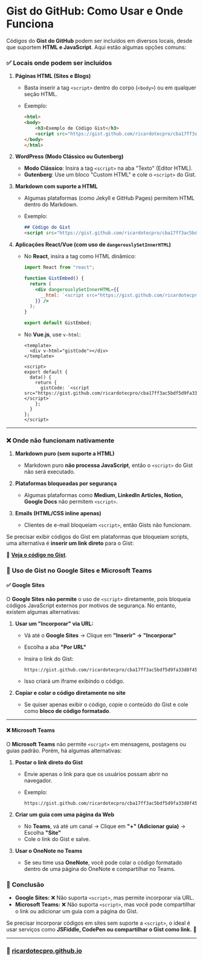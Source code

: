 # Gist do GitHub: Como Usar e Onde Funciona

Códigos do **Gist do GitHub** podem ser incluídos em diversos locais, desde que suportem **HTML e JavaScript**. Aqui estão algumas opções comuns:

### ✅ **Locais onde podem ser incluídos**

1. **Páginas HTML (Sites e Blogs)**
    
    - Basta inserir a tag `<script>` dentro do corpo (`<body>`) ou em qualquer seção HTML.
    - Exemplo:
        
        ```html
        <html>
        <body>
            <h3>Exemplo de Código Gist</h3>
            <script src="https://gist.github.com/ricardotecpro/cba17ff3ac5bdf5d9fa33d8f45d121b4.js"></script>
        </body>
        </html>
        ```
        
2. **WordPress (Modo Clássico ou Gutenberg)**
    
    - **Modo Clássico**: Insira a tag `<script>` na aba "Texto" (Editor HTML).
    - **Gutenberg**: Use um bloco "Custom HTML" e cole o `<script>` do Gist.
3. **Markdown com suporte a HTML**
    
    - Algumas plataformas (como Jekyll e GitHub Pages) permitem HTML dentro do Markdown.
    - Exemplo:
        
        ```markdown
        ## Código do Gist
        <script src="https://gist.github.com/ricardotecpro/cba17ff3ac5bdf5d9fa33d8f45d121b4.js"></script>
        ```
        
4. **Aplicações React/Vue (com uso de `dangerouslySetInnerHTML`)**
    
    - No **React**, insira a tag como HTML dinâmico:
        
        ```jsx
        import React from "react";
        
        function GistEmbed() {
          return (
            <div dangerouslySetInnerHTML={{
              __html: `<script src="https://gist.github.com/ricardotecpro/cba17ff3ac5bdf5d9fa33d8f45d121b4.js"></script>`
            }} />
          );
        }
        
        export default GistEmbed;
        ```
        
    - No **Vue.js**, use `v-html`:
        
        ```vue
        <template>
          <div v-html="gistCode"></div>
        </template>
        
        <script>
        export default {
          data() {
            return {
              gistCode: `<script src="https://gist.github.com/ricardotecpro/cba17ff3ac5bdf5d9fa33d8f45d121b4.js"></script>`
            };
          }
        };
        </script>
        ```
        

---

### ❌ **Onde não funcionam nativamente**

1. **Markdown puro (sem suporte a HTML)**
    
    - Markdown puro **não processa JavaScript**, então o `<script>` do Gist não será executado.
2. **Plataformas bloqueadas por segurança**
    
    - Algumas plataformas como **Medium, LinkedIn Articles, Notion, Google Docs** não permitem `<script>`.
3. **Emails (HTML/CSS inline apenas)**
    
    - Clientes de e-mail bloqueiam `<script>`, então Gists não funcionam.

Se precisar exibir códigos do Gist em plataformas que bloqueiam scripts, uma alternativa é **inserir um link direto** para o Gist:

🔗 **[Veja o código no Gist](https://gist.github.com/ricardotecpro/cba17ff3ac5bdf5d9fa33d8f45d121b4)**.




### 📌 **Uso de Gist no Google Sites e Microsoft Teams**

#### ✅ **Google Sites**

O **Google Sites** **não permite** o uso de `<script>` diretamente, pois bloqueia códigos JavaScript externos por motivos de segurança. No entanto, existem algumas alternativas:

1. **Usar um "Incorporar" via URL:**
    
    - Vá até o **Google Sites** → Clique em **"Inserir" → "Incorporar"**
    - Escolha a aba **"Por URL"**
    - Insira o link do Gist:
        
        ```
        https://gist.github.com/ricardotecpro/cba17ff3ac5bdf5d9fa33d8f45d121b4
        ```
        
    - Isso criará um iframe exibindo o código.
2. **Copiar e colar o código diretamente no site**
    
    - Se quiser apenas exibir o código, copie o conteúdo do Gist e cole como **bloco de código formatado**.

---

#### ❌ **Microsoft Teams**

O **Microsoft Teams** não permite `<script>` em mensagens, postagens ou guias padrão. Porém, há algumas alternativas:

1. **Postar o link direto do Gist**
    
    - Envie apenas o link para que os usuários possam abrir no navegador.
    - Exemplo:
        
        ```
        https://gist.github.com/ricardotecpro/cba17ff3ac5bdf5d9fa33d8f45d121b4
        ```
        
2. **Criar um guia com uma página da Web**
    
    - No **Teams**, vá até um canal → Clique em **"+" (Adicionar guia)** → Escolha **"Site"**
    - Cole o link do Gist e salve.
3. **Usar o OneNote no Teams**
    
    - Se seu time usa **OneNote**, você pode colar o código formatado dentro de uma página do OneNote e compartilhar no Teams.

### 📌 **Conclusão**

- **Google Sites:** ❌ Não suporta `<script>`, mas permite incorporar via URL.
- **Microsoft Teams:** ❌ Não suporta `<script>`, mas você pode compartilhar o link ou adicionar um guia com a página do Gist.

Se precisar incorporar códigos em sites sem suporte a `<script>`, o ideal é usar serviços como **JSFiddle, CodePen ou compartilhar o Gist como link.** 🚀


---

### 🚀 [ricardotecpro.github.io](https://ricardotecpro.github.io/)

